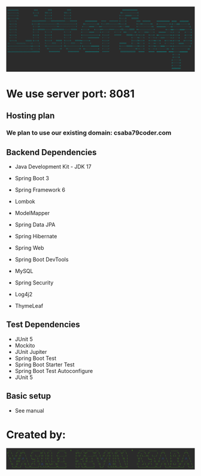 ![img.png](src/main/resources/static/readme/banner-app.png)

# We use server port: 8081

## Hosting plan

### We plan to use our existing domain: csaba79coder.com

## Backend Dependencies

- Java Development Kit - JDK 17
- Spring Boot 3
- Spring Framework 6

- Lombok
- ModelMapper
- Spring Data JPA
- Spring Hibernate
- Spring Web
- Spring Boot DevTools
- MySQL
- Spring Security
- Log4j2
- ThymeLeaf

## Test Dependencies

- JUnit 5
- Mockito
- JUnit Jupiter
- Spring Boot Test
- Spring Boot Starter Test
- Spring Boot Test Autoconfigure
- JUnit 5

## Basic setup

- See manual

# Created by:

![img_1.png](src/main/resources/static/readme/banner-team.png)